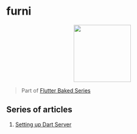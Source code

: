 
# furni

<p align="center">
  <img height="150" src="https://user-images.githubusercontent.com/12971971/236627371-40e74673-5bb0-4e4d-8086-bd178d59d290.png">
</p>

> Part of [Flutter Baked Series](https://github.com/shadyaziza/flutter-baked)

## Series of articles
1. [Setting up Dart Server](https://shadyaziza.com/posts/fullstack-furniture-app-with-dart-and-flutter-part-one/)
